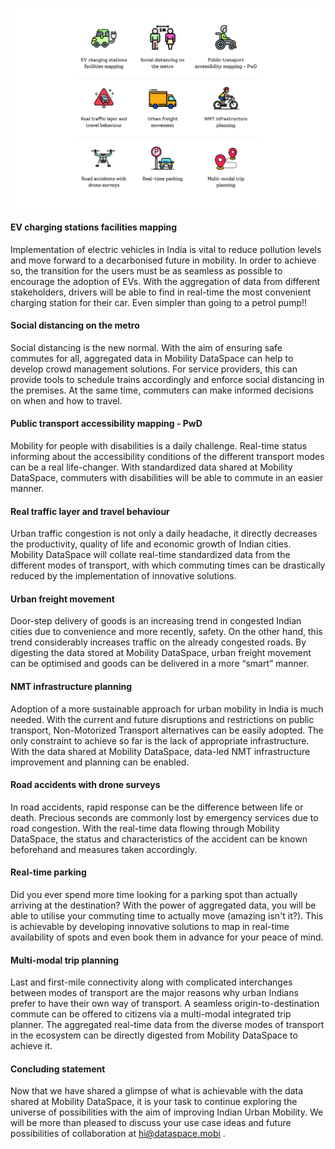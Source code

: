 ![Use Cases](blogs/posts/dataspace-use-cases/use_cases.jpg "Use Cases")

#### EV charging stations facilities mapping 

Implementation of electric vehicles in India is vital to reduce pollution levels and move forward to a decarbonised future in mobility. In order to achieve so, the transition for the users must be as seamless as possible to encourage the adoption of EVs. With the aggregation of data from different stakeholders, drivers will be able to find in real-time the most convenient charging station for their car. Even simpler than going to a petrol pump!!

#### Social distancing on the metro 

Social distancing is the new normal. With the aim of ensuring safe commutes for all, aggregated data in Mobility DataSpace can help to develop crowd management solutions. For service providers, this can provide tools to schedule trains accordingly and enforce social distancing in the premises. At the same time, commuters can make informed decisions on when and how to travel.  

#### Public transport accessibility mapping - PwD

Mobility for people with disabilities is a daily challenge. Real-time status informing about the accessibility conditions of the different transport modes can be a real life-changer. With standardized data shared at Mobility DataSpace, commuters with disabilities will be able to commute in an easier manner.  

#### Real traffic layer and travel behaviour 

Urban traffic congestion is not only a daily headache, it directly decreases the productivity, quality of life and economic growth of Indian cities. Mobility DataSpace will collate real-time standardized data from the different modes of transport, with which commuting times can be drastically reduced by the implementation of innovative solutions. 

#### Urban freight movement

Door-step delivery of goods is an increasing trend in congested Indian cities due to convenience and more recently, safety. On the other hand, this trend considerably increases traffic on the already congested roads. By digesting the data stored at Mobility DataSpace, urban freight movement can be optimised and goods can be  delivered in a more “smart” manner. 

#### NMT infrastructure planning

Adoption of a more sustainable approach for urban mobility in India is much needed. With the current and future disruptions and restrictions on public transport, Non-Motorized Transport alternatives can be easily adopted. The only constraint to achieve so far is the lack of appropriate infrastructure. With the data shared at Mobility DataSpace, data-led NMT infrastructure improvement and planning can be enabled. 

#### Road accidents with drone surveys

In road accidents, rapid response can be the difference between life or death. Precious seconds are commonly lost by emergency services due to road congestion. With the real-time data flowing through Mobility DataSpace, the status and characteristics of the accident can be known beforehand and measures taken accordingly. 

#### Real-time parking

Did you ever spend more time looking for a parking spot than actually arriving at the destination? With the power of aggregated data, you will be able to utilise your commuting time to actually move (amazing isn't it?). This is achievable by developing innovative solutions to map in real-time availability of spots and even book them in advance for your peace of mind. 

#### Multi-modal trip planning

Last and first-mile connectivity along with complicated interchanges between modes of transport are the major reasons why urban Indians prefer to have their own way of transport. A seamless origin-to-destination commute can be offered to citizens via a multi-modal integrated trip planner. The aggregated real-time data from the diverse modes of transport in the ecosystem can be directly digested from Mobility DataSpace to achieve it. 

#### Concluding statement 

Now that we have shared a glimpse of what is achievable with the data shared at Mobility DataSpace, it is your task to continue exploring the universe of possibilities with the aim of improving Indian Urban Mobility.  We will be more than pleased to discuss your use case ideas and future possibilities of collaboration at hi@dataspace.mobi . 
